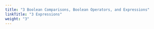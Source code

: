 ```yaml
---
title: "3 Boolean Comparisons, Boolean Operators, and Expressions"
linkTitle: "3 Expressions"
weight: "3"
---
```


